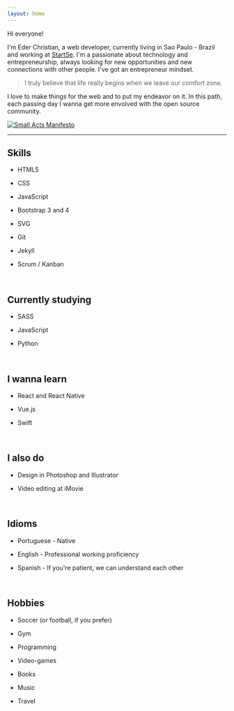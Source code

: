 ```yaml
---
layout: home
---
```


Hi everyone!

I'm Eder Christian, a web developer, currently living in Sao Paulo - Brazil and working at <a href="http://startse.com.br" target="_blank">StartSe</a>. I'm a passionate about technology and entrepreneurship, always looking for new opportunities and new connections with other people. I've got an entrepreneur mindset.


> I truly believe that life really begins when we leave our comfort zone.


I love to make things for the web and to put my endeavor on it. In this path, each passing day I wanna get more envolved with the open source community.

<a target="_blank" href="http://smallactsmanifesto.org" title="Small Acts Manifesto"><img src="http://smallactsmanifesto.org/static/images/smallacts-badge-80x15.png" style="border: none;" alt="Small Acts Manifesto" /></a>

---

## Skills

* HTML5

* CSS

* JavaScript

* Bootstrap 3 and 4

* SVG

* Git

* Jekyll

* Scrum / Kanban

&nbsp;

## Currently studying

* SASS

* JavaScript

* Python

&nbsp;

## I wanna learn

* React and React Native

* Vue.js

* Swift

&nbsp;

## I also do

* Design in Photoshop and Illustrator

* Video editing at iMovie

&nbsp;

## Idioms

* Portuguese - Native

* English - Professional working proficiency

* Spanish - If you're patient, we can understand each other

&nbsp;

## Hobbies

* Soccer (or football, if you prefer)

* Gym

* Programming

* Video-games

* Books

* Music

* Travel
